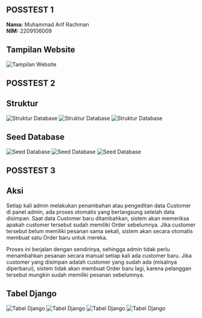 ## POSSTEST 1
**Nama:** Muhammad Arif Rachman  
**NIM:** 2209106009

## Tampilan Website

![Tampilan Website](screenShots/web/tampilan.png)

## POSSTEST 2
## Struktur

![Struktur Database](screenShots/struktur/auth_user.png)
![Struktur Database](screenShots/struktur/django_admin_log.png)
![Struktur Database](screenShots/struktur/store_category.png)


## Seed Database
![Seed Database](screenShots/data/auth_permissions.png)
![Seed Database](screenShots/data/django_content_type.png)
![Seed Database](screenShots/data/django_migrations.png)

## POSSTEST 3
## Aksi
Setiap kali admin melakukan penambahan atau pengeditan data Customer di panel admin, ada proses otomatis yang berlangsung setelah data disimpan. Saat data Customer baru ditambahkan, sistem akan memeriksa apakah customer tersebut sudah memiliki Order sebelumnya. Jika customer tersebut belum memiliki pesanan sama sekali, sistem akan secara otomatis membuat satu Order baru untuk mereka.

Proses ini berjalan dengan sendirinya, sehingga admin tidak perlu menambahkan pesanan secara manual setiap kali ada customer baru. Jika customer yang disimpan adalah customer yang sudah ada (misalnya diperbarui), sistem tidak akan membuat Order baru lagi, karena pelanggan tersebut mungkin sudah memiliki pesanan sebelumnya.

## Tabel Django
![Tabel Django](screenShots/Django_Admin/Orders.png)
![Tabel Django](screenShots/Django_Admin/categorys.png)
![Tabel Django](screenShots/Django_Admin/customers.png)
![Tabel Django](screenShots/Django_Admin/products.png)

